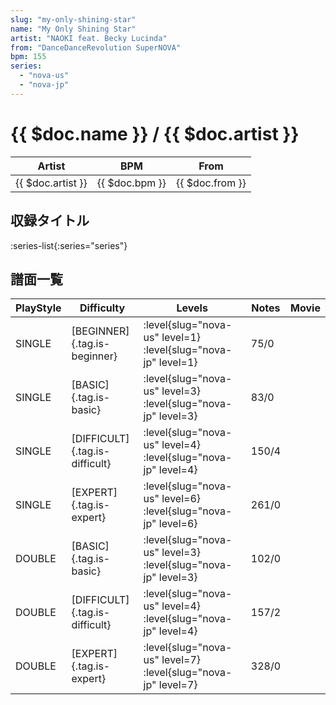 ```yaml
---
slug: "my-only-shining-star"
name: "My Only Shining Star"
artist: "NAOKI feat. Becky Lucinda"
from: "DanceDanceRevolution SuperNOVA"
bpm: 155
series:
  - "nova-us"
  - "nova-jp"
---
```


# {{ $doc.name }} / {{ $doc.artist }}

|Artist|BPM|From|
|------|---|----|
|{{ $doc.artist }}|{{ $doc.bpm }}|{{ $doc.from }}|

## 収録タイトル

:series-list{:series="series"}

## 譜面一覧

|PlayStyle|Difficulty|Levels|Notes|Movie|
|---------|----------|------|-----|-----|
|SINGLE|[BEGINNER]{.tag.is-beginner}|:level{slug="nova-us" level=1} :level{slug="nova-jp" level=1}|75/0||
|SINGLE|[BASIC]{.tag.is-basic}|:level{slug="nova-us" level=3} :level{slug="nova-jp" level=3}|83/0||
|SINGLE|[DIFFICULT]{.tag.is-difficult}|:level{slug="nova-us" level=4} :level{slug="nova-jp" level=4}|150/4||
|SINGLE|[EXPERT]{.tag.is-expert}|:level{slug="nova-us" level=6} :level{slug="nova-jp" level=6}|261/0||
|DOUBLE|[BASIC]{.tag.is-basic}|:level{slug="nova-us" level=3} :level{slug="nova-jp" level=3}|102/0||
|DOUBLE|[DIFFICULT]{.tag.is-difficult}|:level{slug="nova-us" level=4} :level{slug="nova-jp" level=4}|157/2||
|DOUBLE|[EXPERT]{.tag.is-expert}|:level{slug="nova-us" level=7} :level{slug="nova-jp" level=7}|328/0||
